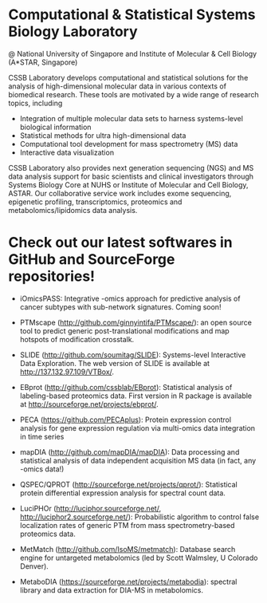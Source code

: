 
# Computational & Statistical Systems Biology Laboratory
@ National University of Singapore and Institute of Molecular & Cell Biology (A*STAR, Singapore)

CSSB Laboratory develops computational and statistical solutions for the analysis of high-dimensional molecular data in various contexts of biomedical research. These tools are motivated by a wide range of research topics, including

- Integration of multiple molecular data sets to harness systems-level biological information
- Statistical methods for ultra high-dimensional data
- Computational tool development for mass spectrometry (MS) data
- Interactive data visualization

CSSB Laboratory also provides next generation sequencing (NGS) and MS data analysis support for basic scientists and clinical investigators through Systems Biology Core at NUHS or Institute of Molecular and Cell Biology, ASTAR. Our collaborative service work includes exome sequencing, epigenetic profiling, transcriptomics, proteomics and metabolomics/lipidomics data analysis.

# Check out our latest softwares in GitHub and SourceForge repositories!

- iOmicsPASS: Integrative -omics approach for predictive analysis of cancer subtypes with sub-network signatures. 
Coming soon! 

- PTMscape (http://github.com/ginnyintifa/PTMscape/): an open source tool to predict generic post-translational modifications and map hotspots of modification crosstalk. 

- SLIDE (http://github.com/soumitag/SLIDE): Systems-level Interactive Data Exploration. The web version of SLIDE is available at http://137.132.97.109/VTBox/. 

- EBprot (http://github.com/cssblab/EBprot): Statistical analysis of labeling-based proteomics data. First version in R package is available at http://sourceforge.net/projects/ebprot/.

- PECA (https://github.com/PECAplus): Protein expression control analysis for gene expression regulation via multi-omics data integration in time series

- mapDIA (http://github.com/mapDIA/mapDIA): Data processing and statistical analysis of data independent acquisition MS data (in fact, any -omics data!)

- QSPEC/QPROT (http://sourceforge.net/projects/qprot/): Statistical protein differential expression analysis for spectral count data. 

- LuciPHOr (http://luciphor.sourceforge.net/, http://luciphor2.sourceforge.net/): Probabilistic algorithm to control false localization rates of generic PTM from mass spectrometry-based proteomics data. 

- MetMatch (http://github.com/IsoMS/metmatch): Database search engine for untargeted metabolomics (led by Scott Walmsley, U Colorado Denver). 

- MetaboDIA (https://sourceforge.net/projects/metabodia): spectral library and data extraction for DIA-MS in metabolomics. 
